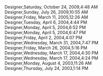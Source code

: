 ﻿Designer,Saturday, October 24, 2009,4:48 AM  Designer,Sunday, July 26, 2009,10:55 AM  Designer,Friday, March 11, 2005,12:26 AM  Designer,Tuesday, April 6, 2004,4:44 PM  Designer,Monday, April 5, 2004,6:52 PM  Designer,Monday, April 5, 2004,6:47 PM  Designer,Friday, April 2, 2004,4:07 PM  Designer,Wednesday, March 31, 2004,7:47 PM  Designer,Friday, March 26, 2004,5:16 PM  Designer,Wednesday, March 17, 2004,4:30 PM  Designer,Wednesday, March 17, 2004,4:24 PM  Designer,Monday, August 4, 2003,11:26 AM  Designer,Thursday, July 24, 2003,1:14 PM